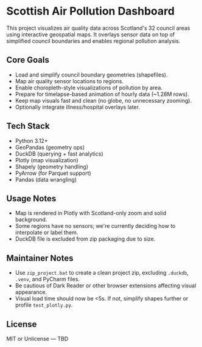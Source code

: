 Scottish Air Pollution Dashboard
================================

This project visualizes air quality data across Scotland's 32 council areas using interactive geospatial maps. It overlays sensor data on top of simplified council boundaries and enables regional pollution analysis.

Core Goals
----------
- Load and simplify council boundary geometries (shapefiles).
- Map air quality sensor locations to regions.
- Enable choropleth-style visualizations of pollution by area.
- Prepare for timelapse-based animation of hourly data (~1.28M rows).
- Keep map visuals fast and clean (no globe, no unnecessary zooming).
- Optionally integrate illness/hospital overlays later.

Tech Stack
----------
- Python 3.12+
- GeoPandas (geometry ops)
- DuckDB (querying + fast analytics)
- Plotly (map visualization)
- Shapely (geometry handling)
- PyArrow (for Parquet support)
- Pandas (data wrangling)

Usage Notes
-----------
- Map is rendered in Plotly with Scotland-only zoom and solid background.
- Some regions have no sensors; we're currently deciding how to interpolate or label them.
- DuckDB file is excluded from zip packaging due to size.

Maintainer Notes
----------------
- Use `zip_project.bat` to create a clean project zip, excluding `.duckdb`, `.venv`, and PyCharm files.
- Be cautious of Dark Reader or other browser extensions affecting visual appearance.
- Visual load time should now be <5s. If not, simplify shapes further or profile `test_plotly.py`.

License
-------
MIT or Unlicense — TBD
